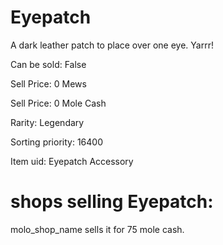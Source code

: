 # Eyepatch

A dark leather patch to place over one eye. Yarrr!

Can be sold: False

Sell Price: 0 Mews

Sell Price: 0 Mole Cash

Rarity: Legendary

Sorting priority: 16400

Item uid: Eyepatch Accessory

# shops selling Eyepatch:

molo_shop_name sells it for 75 mole cash.